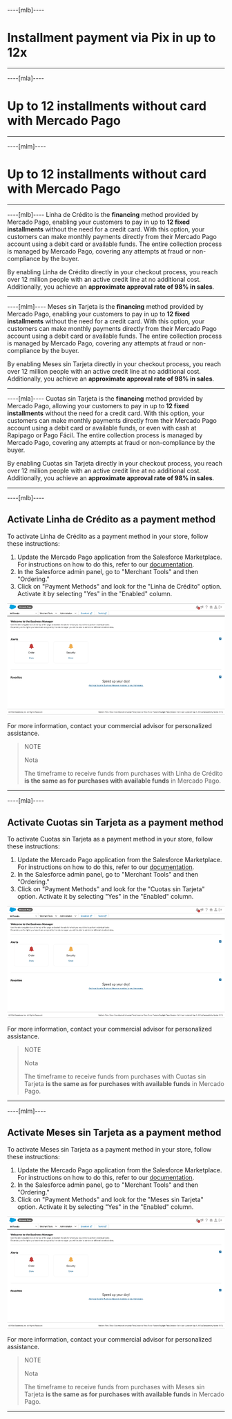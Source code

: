 ----[mlb]----
# Installment payment via Pix in up to 12x

------------
----[mla]----
# Up to 12 installments without card with Mercado Pago

------------
----[mlm]----
# Up to 12 installments without card with Mercado Pago

------------
----[mlb]----
Linha de Crédito is the **financing** method provided by Mercado Pago, enabling your customers to pay in up to **12 fixed installments** without the need for a credit card. With this option, your customers can make monthly payments directly from their Mercado Pago account using a debit card or available funds. The entire collection process is managed by Mercado Pago, covering any attempts at fraud or non-compliance by the buyer.

By enabling Linha de Crédito directly in your checkout process, you reach over 12 million people with an active credit line at no additional cost. Additionally, you achieve an **approximate approval rate of 98% in sales**.

------------
----[mlm]----
Meses sin Tarjeta is the **financing** method provided by Mercado Pago, enabling your customers to pay in up to **12 fixed installments** without the need for a credit card. With this option, your customers can make monthly payments directly from their Mercado Pago account using a debit card or available funds. The entire collection process is managed by Mercado Pago, covering any attempts at fraud or non-compliance by the buyer.

By enabling Meses sin Tarjeta directly in your checkout process, you reach over 12 million people with an active credit line at no additional cost. Additionally, you achieve an **approximate approval rate of 98% in sales**.

------------
----[mla]---- 
Cuotas sin Tarjeta is the **financing** method provided by Mercado Pago, allowing your customers to pay in up to **12 fixed installments** without the need for a credit card. With this option, your customers can make monthly payments directly from their Mercado Pago account using a debit card or available funds, or even with cash at Rapipago or Pago Fácil. The entire collection process is managed by Mercado Pago, covering any attempts at fraud or non-compliance by the buyer.

By enabling Cuotas sin Tarjeta directly in your checkout process, you reach over 12 million people with an active credit line at no additional cost. Additionally, you achieve an **approximate approval rate of 98% in sales**.

------------
----[mlb]---- 
## Activate Linha de Crédito as a payment method

To activate Linha de Crédito as a payment method in your store, follow these instructions:

1. Update the Mercado Pago application from the Salesforce Marketplace. For instructions on how to do this, refer to our [documentation](/developers/en/docs/salesforce-commerce-cloud/installation).
2. In the Salesforce admin panel, go to "Merchant Tools" and then "Ordering."
3. Click on "Payment Methods" and look for the "Linha de Crédito" option. Activate it by selecting "Yes" in the "Enabled" column.

![Ativar](/images/salesforce/gif-sales-credito.gif) 

For more information, contact your commercial advisor for personalized assistance.

> NOTE
> 
> Nota
>
> The timeframe to receive funds from purchases with Linha de Crédito **is the same as for purchases with available funds** in Mercado Pago.

------------
----[mla]---- 
## Activate Cuotas sin Tarjeta as a payment method

To activate Cuotas sin Tarjeta as a payment method in your store, follow these instructions:

1. Update the Mercado Pago application from the Salesforce Marketplace. For instructions on how to do this, refer to our [documentation](/developers/en/docs/salesforce-commerce-cloud/installation).
2. In the Salesforce admin panel, go to "Merchant Tools" and then "Ordering."
3. Click on "Payment Methods" and look for the "Cuotas sin Tarjeta" option. Activate it by selecting "Yes" in the "Enabled" column.

![Ativar](/images/salesforce/gif-sales-credito.gif) 

For more information, contact your commercial advisor for personalized assistance.

> NOTE
> 
> Nota
>
> The timeframe to receive funds from purchases with Cuotas sin Tarjeta **is the same as for purchases with available funds** in Mercado Pago.

------------
----[mlm]---- 
## Activate Meses sin Tarjeta as a payment method

To activate Meses sin Tarjeta as a payment method in your store, follow these instructions:

1. Update the Mercado Pago application from the Salesforce Marketplace. For instructions on how to do this, refer to our [documentation](/developers/en/docs/salesforce-commerce-cloud/installation).
2. In the Salesforce admin panel, go to "Merchant Tools" and then "Ordering."
3. Click on "Payment Methods" and look for the "Meses sin Tarjeta" option. Activate it by selecting "Yes" in the "Enabled" column.

![Ativar](/images/salesforce/gif-sales-credito.gif) 

For more information, contact your commercial advisor for personalized assistance.

> NOTE
> 
> Nota
>
> The timeframe to receive funds from purchases with Meses sin Tarjeta **is the same as for purchases with available funds** in Mercado Pago.

------------